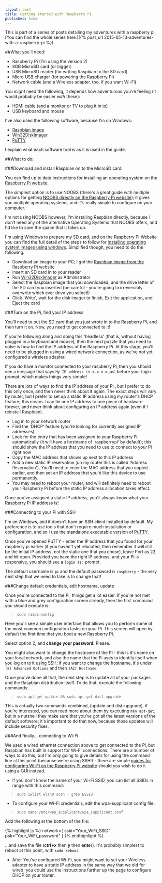 ```yaml
---
layout: post
title: Getting started with Raspberry Pi
published: true
---
```



This is part of a series of posts detailing my adventures with a raspberry pi. [You can find the whole series here.]({% post_url 2015-05-13-adventures-with-a-raspberry-pi %})

##What you'll need:

- Raspberry Pi (I'm using the version 2)
- 8GB MicroSD card (or bigger)
- USB MicroSD reader (for writing Raspbian to the SD card)
- Micro USB charger (for powering the Raspberry Pi)
- Network cable (and a Wireless adapter, too, if you want Wi-Fi)

You *might* need the following, it depends how adventurous you're feeling (it would probably be easier *with* these):

- HDMI cable (and a monitor or TV to plug it in to)
- USB keyboard and mouse

I've also used the following software, because I'm on Windows:

- [Raspbian image](https://www.raspberrypi.org/downloads/) 
- [Win32DiskImager](http://sourceforge.net/projects/win32diskimager/)
- [PuTTY](http://www.chiark.greenend.org.uk/~sgtatham/putty/download.html)

I explain what each software tool is as it is used in the guide.

##What to do:

###Download and install Raspbian on to the MicroSD card

You can find up to date instructions for installing an operating system on the [Raspberry Pi website](https://www.raspberrypi.org/). 

The simplest option is to use NOOBS (there's a great guide with multiple options for getting [NOOBS directly on the Raspberry Pi website](https://www.raspberrypi.org/help/noobs-setup/)); it gives you multiple operating systems, and it's really simple to configure on your computer.

I'm not using NOOBS however, I'm installing Raspbian directly, because I don't need any of the alternative Operating Systems that NOOBS offers, and I'd like to save the space that it takes up.

I'm using Windows to prepare my SD card, and on the Raspberry Pi Website you can find the full detail of the steps to follow for [installing operating system images using windows](https://www.raspberrypi.org/documentation/installation/installing-images/windows.md). Simplified though, you need to do the following:

- Download an image to your PC; I got the [Raspbian image from the Raspberry Pi website](https://www.raspberrypi.org/downloads/)
- Insert an SD card in to your reader
- Run [Win32DiskImager](http://sourceforge.net/projects/win32diskimager/) as Administrator
- Select the Raspbian image that you downloaded, and the drive letter of the SD card you inserted (be careful - you're going to irreversibly overwrite which ever drive you select!)
- Click 'Write', wait for the disk imager to finish, Exit the application, and Eject the card

###Turn on the Pi, find your IP address

You'll need to put the SD card that you just wrote in to the Raspberry Pi, and then turn it on. Now, you need to get connected to it! 

If you're following along and doing this 'headless' (that is, without having plugged in a keyboard and mouse), then the next puzzle that you need to solve is how to find the IP address of the Raspberry Pi. At this stage, you'll need to be plugged in using a wired network connection, as we've not yet configured a wireless adapter. 

If you *do* have a monitor connected to your raspberry Pi, then you should see a message that says `My IP address is x.x.x.x` just before your login prompt, which makes things very simple!

There are lots of ways to find the IP address of your Pi , but I prefer to do this only once, and then never think about it again. The exact steps will vary by router, but I prefer to set up a static IP address using my router's DHCP feature; this means I can tie one IP address to one piece of hardware forever, and never think about configuring an IP address again (even if I reinstall Raspbian).

- Log in to your network router
- Find the 'DHCP' feature (you're looking for currently assigned IP addresses)
- Look for the entry that has been assigned to your Raspberry Pi automatically (it will have a hostname of 'raspberrypi' by default); this should show the IP address that you need to use to connect to your Pi right now
- Copy the MAC address that shows up next to this IP address
- Add a new static IP reservation (on my router this is called 'Address Reservation'). You'll need to enter the MAC address that you copied earlier, and then set an IP address that you'd like this device to use permanently.
- You may need to reboot your router, and will definitely need to reboot your Raspberry Pi before the static IP address allocation takes effect.

Once you've assigned a static IP address, you'll always know what your Raspberry Pi IP address is!

###Connecting to your Pi with SSH

I'm on Windows, and it doesn't have an SSH client installed by default. My preference is to use tools that don't require much installation or configuration, and so I use the standalone executable version of [PuTTY](http://www.chiark.greenend.org.uk/~sgtatham/putty/download.html). 

Once you've opened PuTTY - enter the IP address that you found for your raspberry pi earlier (if you haven't yet rebooted, then remember it will still be the initial IP address, not the static one that you chose),  leave Port as 22, and hit open. Provided you have the right IP address, and your Pi is responsive, you should see a `login as:` prompt.

The default username is `pi` and the default password is `raspberry` - the very next step that we need to take is to change that!

###Change default credentials, edit hostname, update

Once you're connected to the Pi, things get a lot easier. If you're not met with a blue and grey configuration screen already, then the first command you should execute is:

> `sudo raspi-config`

Here you'll see a simple user interface that allows you to perform some of the most common configuration tasks on your Pi. This screen will open by default the first time that you boot a new Raspberry Pi. 

Select option 2, and **change your password**. Please.

You might also want to change the hostname of the Pi - this is it's name on your local network, and also the name that the Pi uses to identify itself when you log on to it using SSH; if you want to change the hostname, it's under `(8) Advanced Options` and then `(A2) Hostname`.

Once you've done all that, the next step is to update all of your packages and the Raspbian distribution itself. To do that, execute the following commands:

> `sudo apt-get update && sudo apt-get dist-upgrade`

This is actually two commands combined, (update and dist-upgrade), if you're interested, you can read more about them by executing `man apt-get`, but in a nutshell they make sure that you've got all the latest versions of the default software; it's important to do that now, because those updates will include security fixes.

###And finally... connecting to Wi-Fi

We used a wired ethernet connection above to get connected to the Pi, but Raspbian has built in support for Wi-Fi connections. There are a number of ways to do this, but I'm only going to give details for using the command line at this point (because we're using SSH!) - there are simple [guides for configuring Wi-Fi on the Raspberry Pi website](https://www.raspberrypi.org/documentation/configuration/wireless/) should you wish to do it using a GUI instead.

- If you don't know the name of your Wi-Fi SSID, you can list all SSIDs in range with this command:

> `sudo iwlist wlan0 scan | grep ESSID`

- To configure your Wi-Fi credentials, edit the wpa-supplicant config file:

> `sudo nano /etc/wpa_supplicant/wpa_supplicant.conf`

Add the following at the bottom of the file:

{% highlight js %}
network={
    ssid="Your_WiFi_SSID"
    psk="Your_WiFi_password"
}
{% endhighlight %}

...and save the file (**ctrl+x** then **y** then **enter**). It's probably simplest to reboot at this point, with `sudo reboot`.

- After You've configured Wi-Fi, you might want to set your Wireless adapter to have a static IP address in the same way that we did for wired; you could use the instructions further up the page to configure DHCP on your router.